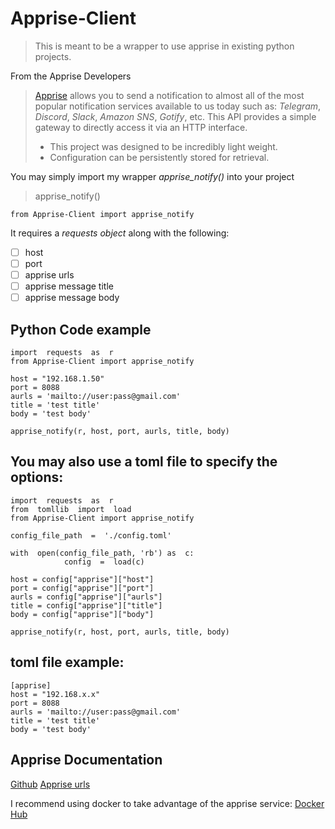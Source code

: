 # Apprise-Client

> This is meant to be a wrapper to use apprise in existing python projects. 

From the Apprise Developers

> [Apprise](https://github.com/caronc/apprise)  allows you to send a notification to almost all of the most popular notification services available to us today such as:  _Telegram_,  _Discord_,  _Slack_,  _Amazon SNS_,  _Gotify_, etc. This API provides a simple gateway to directly access it via an HTTP interface.
> -   This project was designed to be incredibly light weight.
> - Configuration can be persistently stored for retrieval.

You may simply import my wrapper *apprise_notify()* into your project
> apprise_notify()

    from Apprise-Client import apprise_notify


It requires a *requests object* along with the following:
 - [ ] host
 - [ ] port
 - [ ] apprise urls
 - [ ] apprise message title
 - [ ] apprise message body

## Python Code example

 
    import  requests  as  r
    from Apprise-Client import apprise_notify
    
    host = "192.168.1.50"
	port = 8088
	aurls = 'mailto://user:pass@gmail.com'
	title = 'test title'
	body = 'test body'
	
    apprise_notify(r, host, port, aurls, title, body)

## You may also use a toml file to specify the options:

    import  requests  as  r
    from  tomllib  import  load
    from Apprise-Client import apprise_notify
    
    config_file_path  =  './config.toml'
    
	with  open(config_file_path, 'rb') as  c:
				config  =  load(c)

    host = config["apprise"]["host"]
	port = config["apprise"]["port"]
	aurls = config["apprise"]["aurls"]
	title = config["apprise"]["title"]
	body = config["apprise"]["body"]
	
    apprise_notify(r, host, port, aurls, title, body)

## toml file example:

    [apprise]
    host = "192.168.x.x"
    port = 8088
    aurls = 'mailto://user:pass@gmail.com'
    title = 'test title'
    body = 'test body'

## Apprise Documentation
[Github](https://github.com/caronc/apprise)
[Apprise urls](https://github.com/caronc/apprise/wiki#notification-services)

I recommend using docker to take advantage of the apprise service:
[Docker Hub](https://hub.docker.com/r/caronc/apprise)